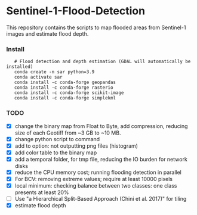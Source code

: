 # Sentinel-1-Flood-Detection

This repository contains the scripts to map flooded areas from Sentinel-1 images and estimate flood depth. 


### Install 
```
   # Flood detection and depth estimation (GDAL will automatically be installed)
   conda create -n sar python=3.9
   conda activate sar
   conda install -c conda-forge geopandas   
   conda install -c conda-forge rasterio
   conda install -c conda-forge scikit-image
   conda install -c conda-forge simplekml   
```


### TODO
- [x] change the binary map from Float to Byte, add compression, reducing size of each Geotiff from ~3 GB to ~10 MB.
- [x] change python script to command 
- [x] add to option: not outputting png files (histogram)
- [x] add color table to the binary map 
- [x] add a temporal folder, for tmp file, reducing the IO burden for network disks
- [x] reduce the CPU memory cost; running flooding detection in parallel
- [x] For BCV: removing extreme values; require at least 10000 pixels
- [x] local minimum: checking balance between two classes: one class presents at least 20% 
- [ ] Use "a Hierarchical Split-Based Approach (Chini et al. 2017)" for tiling 
- [x] estimate flood depth
